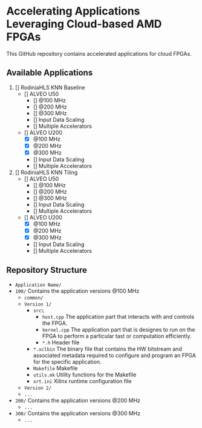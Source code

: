 # Accelerating Applications Leveraging Cloud-based AMD FPGAs

This GitHub repository contains accelerated applications for cloud FPGAs.

## Available Applications

1. [] RodiniaHLS KNN Baseline
   - [] ALVEO U50
      - [] @100 MHz
      - [] @200 MHz
      - [] @300 MHz
      - [] Input Data Scaling
      - [] Multiple Accelerators
   - [] ALVEO U200
      - [x] @100 MHz
      - [x] @200 MHz
      - [x] @300 MHz
      - [] Input Data Scaling
      - [] Multiple Accelerators
2. [] RodiniaHLS KNN Tiling
   - [] ALVEO U50
      - [] @100 MHz
      - [] @200 MHz
      - [] @300 MHz
      - [] Input Data Scaling
      - [] Multiple Accelerators
   - [] ALVEO U200
      - [x] @100 MHz
      - [x] @200 MHz
      - [x] @300 MHz
      - [] Input Data Scaling
      - [] Multiple Accelerators

## Repository Structure

- `Application Name/` 
- `100/` Contains the application versions @100 MHz
   - `common/`
   - `Version 1/`
      - `src\`
         - `host.cpp` The application part that interacts with and controls the FPGA.
         - `kernel.cpp` The application part that is designes to run on the FPGA to perform a particular tast or computation efficiently.
         - `*.h` Header file
      - `*.xclbin` The binary file that contains the HW bitstream and associated metadata required to configure and program an FPGA for the specific application.
      - `Makefile` Makefile
      - `utils.mk` Utility functions for the Makefile
      - `xrt.ini` Xilinx runtime configuration file
   - `Version 2/`
   - `...`
- `200/` Contains the application versions @200 MHz
   - `...`
- `300/` Contains the application versions @300 MHz
   - `...`

